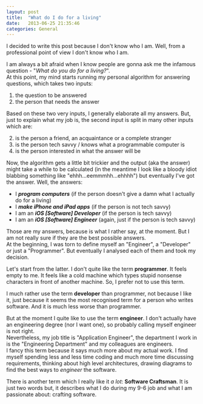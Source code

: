 ```yaml
---
layout: post
title:  "What do I do for a living"
date:   2013-06-25 21:35:46
categories: General
---
```



I decided to write this post because I don't know who I am. Well, from a professional point of view I don't know who I am.

I am always a bit afraid when I know people are gonna ask me the infamous question - "*What do you do for a living?*".  
At this point, my mind starts running my personal algorithm for answering questions, which takes two inputs: 

1. the question to be answered 
2. the person that needs the answer

Based on these two very inputs, I generally elaborate all my answers. But, just to explain what my job is, the second input is split in many other inputs which are:

2. is the person a friend, an acquaintance or a complete stranger
3. is the person tech savvy / knows what a programmable computer is
3. is the person interested in what the answer will be

Now, the algorithm gets a little bit trickier and the output (aka the answer) might take a while to be calculated (in the meantime I look like a bloody idiot blabbing something like "ehhh...eemmmhh...ehhhh") but eventually I've got the answer. Well, the answers:

- I ***program computers*** (if the person doesn't give a damn what I actually do for a living)
- I ***make iPhone and iPad apps*** (if the person is not tech savvy)
- I am an ***iOS [Software] Developer*** (if the person is tech savvy)
- I am an ***iOS [Software] Engineer*** (again, just if the person is tech savvy)

Those are my answers, because is what I rather say, at the moment. But I am not really sure if they are the best possible answers.  
At the beginning, I was torn to define myself an "Engineer", a "Developer" or just a "Programmer". But eventually I analysed each of them and took my decision.

Let's start from the latter. I don't quite like the term **programmer**. It feels empty to me. It feels like a cold machine which types stupid nonsense characters in front of  another machine. So, I prefer not to use this term.

I much rather use the term **developer** than programmer, not because I like it, just because it seems the most recognised term for a person who writes software. And it is much less worse than programmer.

But at the moment I quite like to use the term **engineer**. I don't actually have an engineering degree (nor I want one), so probably calling myself engineer is not right.  
Nevertheless, my job title is "Application Engineer", the department I work in is the "Engineering Department" and my colleagues are engineers.  
I fancy this term because it says much more about my actual work. I find myself spending less and less time coding and much more time discussing requirements, thinking about high level architectures, drawing diagrams to find the best ways to *engineer* the software.

There is another term which I really like it *a lot*: **Software Craftsman**. It is just two words but, it describes what I do during my 9-6 job and what I am passionate about: crafting software.